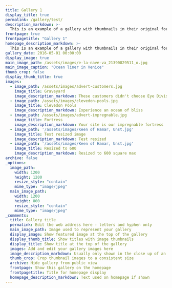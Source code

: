 ```yaml
---
title: Gallery 1
display_title: true
permalink: /gallery/test/
description_markdown: >-
  This is an example of a gallery with thumbnails in their original format - landscape or portrait, exactly as you upload them.
frontpage: true
frontpagetitle: "Gallery 1"
homepage_description_markdown: >-
  This is an example of a gallery with thumbnails in their original format - landscape or portrait, exactly as you upload them. 
gallery_date: 2016-05-01 00:00:00
display_image: true
main_image_path: /assets/images/e-la-nave-va_21390829511_o.jpg
main_image_caption: "Ocean liner in Venice"
thumb_crop: false
display_thumb_title: true
images:
  - image_path: /assets/images/advert-customers.jpg
    image_title: Graveyard
    image_description_markdown: These customers didn't choose Eye Division
  - image_path: /assets/images/clevedon-pools.jpg
    image_title: Clevedon Pools
    image_description_markdown: Experience an ocean of bliss
  - image_path: /assets/images/advert-impregnable.jpg
    image_title: Fortress
    image_description_markdown: Your site is our impregnable fortress
  - image_path: '/assets/images/Keen of Hamar, Unst.jpg'
    image_title: Test resized image
    image_description_markdown: Test resized
  - image_path: '/assets/images/Keen of Hamar, Unst.jpg'
    image_title: Resized to 600
    image_description_markdown: Resized to 600 square max
archive: false
_options:
  image_path:
    width: 1200
    height: 1200
    resize_style: "contain"
    mime_type: "image/jpeg"
  main_image_path:
    width: 1200
    height: 800
    resize_style: "contain"
    mime_type: "image/jpeg"
_comments:
  title: Gallery title
  permalink: Edit the web address here - letters and hyphen only
  main_image_path: Image used to represent your gallery
  display_image: Show featured image at the top of the gallery
  display_thumb_title: Show titles with image thumbnails
  display_title: Show title at the top of the gallery
  images: Add and edit your gallery images here
  image_description_markdown: Usually only shown in the close up of an image
  thumb_crop: Crop thumbnail images to a consistent size
  archive: Hide gallery from public view
  frontpage: Show this gallery on the homepage
  frontpagetitle: Title for homepage display
  homepage_description_markdown: Text used on homepage if shown
---
```

